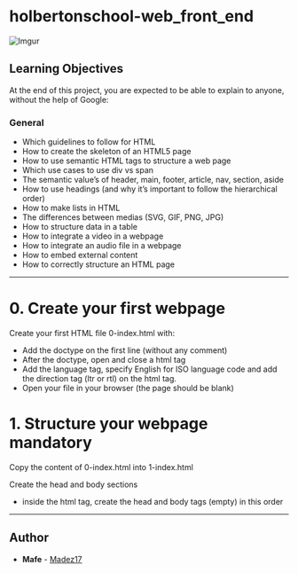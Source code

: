 # holbertonschool-web_front_end

![Imgur](https://i.imgur.com/er3CYqk.jpg)

## Learning Objectives
At the end of this project, you are expected to be able to explain to anyone, without the help of Google:

### General
- Which guidelines to follow for HTML
- How to create the skeleton of an HTML5 page
- How to use semantic HTML tags to structure a web page
- Which use cases to use div vs span
- The semantic value’s of header, main, footer, article, nav, section, aside
- How to use headings (and why it’s important to follow the hierarchical order) 
- How to make lists in HTML
- The differences between medias (SVG, GIF, PNG, JPG)
- How to structure data in a table
- How to integrate a video in a webpage
- How to integrate an audio file in a webpage
- How to embed external content
- How to correctly structure an HTML page

---

# 0. Create your first webpage

Create your first HTML file 0-index.html with:

- Add the doctype on the first line (without any comment)
- After the doctype, open and close a html tag
- Add the language tag, specify English for ISO language code and add the direction tag (ltr or rtl) on the html tag.
- Open your file in your browser (the page should be blank)


# 1. Structure your webpage mandatory

Copy the content of 0-index.html into 1-index.html

Create the head and body sections
- inside the html tag, create the head and body tags (empty) in this order

---

## Author
* **Mafe** - [Madez17](https://github.com/Madez17)
